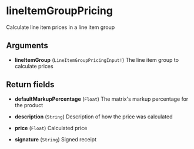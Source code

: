 # lineItemGroupPricing

Calculate line item prices in a line item group

## Arguments

-   **lineItemGroup** (`LineItemGroupPricingInput!`)
    The line item group to calculate prices

## Return fields

-   **defaultMarkupPercentage** (`Float`)
    The matrix's markup percentage for the product

-   **description** (`String`)
    Description of how the price was calculated

-   **price** (`Float`)
    Calculated price

-   **signature** (`String`)
    Signed receipt
